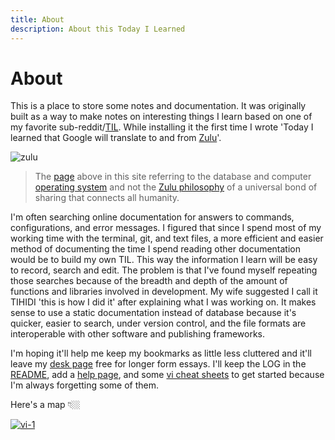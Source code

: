 ```yaml
---
title: About
description: About this Today I Learned
---
```


# About

This is a place to store some notes and documentation. It was originally built as a way to make notes on interesting things I learn based on one of my favorite sub-reddit/[TIL](https://www.reddit.com/r/todayilearned/). While installing it the first time I wrote 'Today I learned that Google will translate to and from [Zulu](https://en.wikipedia.org/wiki/Zulu_language)'.  

![zulu](https://davidawindham.com/til/img/zulu.png)  

 > The [page](docs/server/ubuntu) above in this site referring to the database and computer [operating system](https://en.wikipedia.org/wiki/Ubuntu) and not the [Zulu philosophy](https://en.wikipedia.org/wiki/Ubuntu_(philosophy))  of a universal bond of sharing that connects all humanity. 

I'm often searching online documentation for answers to commands, configurations, and error messages. I figured that since I spend most of my working time with the terminal, git, and text files, a more efficient and easier method of documenting the time I spend reading other documentation would be to build my own TIL. This way the information I learn will be easy to record, search and edit. The problem is that I've found myself repeating those searches because of the breadth and depth of the amount of functions and libraries involved in development. My wife suggested I call it TIHIDI 'this is how I did it' after explaining what I was working on. It makes sense to use a static documentation instead of database because it's quicker, easier to search, under version control, and the file formats are interoperable with other software and publishing frameworks.  

I'm hoping it'll help me keep my bookmarks as little less cluttered and it'll leave my [desk page](https://davidawindham.com/desk) free for longer form essays. I'll keep the LOG in the [README](https://code.davidawindham.com/david/til/src/master/README.md), add a [help page](/help), and some [vi cheat sheets](/docs/shell/vi) to get started because I'm always forgetting some of them.

Here's a map 👇🏼

[![vi-1](/img/til.jpg)](/img/til.jpg)